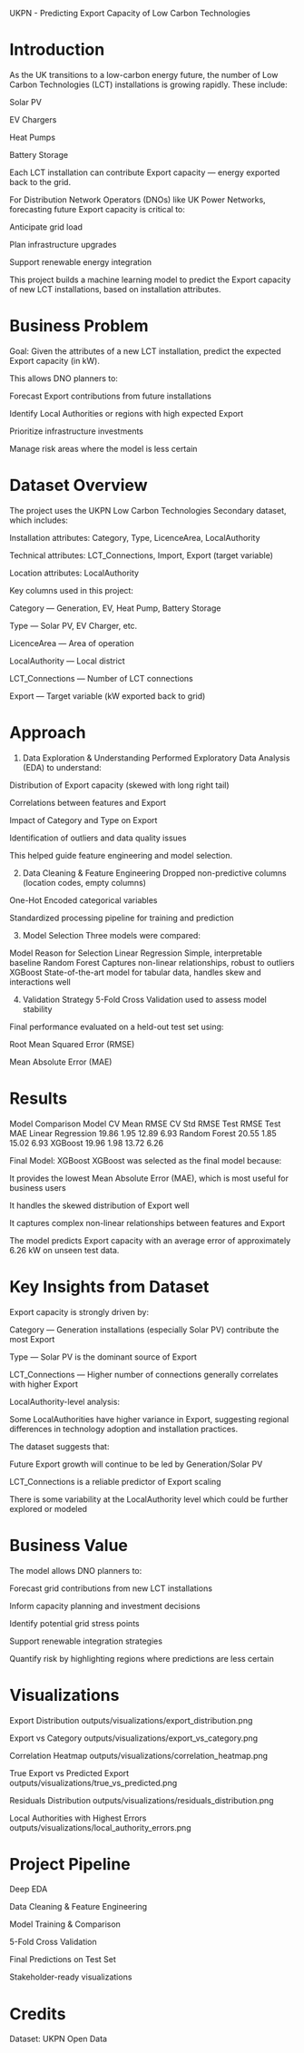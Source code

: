 UKPN - Predicting Export Capacity of Low Carbon Technologies

# Introduction
As the UK transitions to a low-carbon energy future, the number of Low Carbon Technologies (LCT) installations is growing rapidly. These include:

Solar PV

EV Chargers

Heat Pumps

Battery Storage

Each LCT installation can contribute Export capacity — energy exported back to the grid.

For Distribution Network Operators (DNOs) like UK Power Networks, forecasting future Export capacity is critical to:

Anticipate grid load

Plan infrastructure upgrades

Support renewable energy integration

This project builds a machine learning model to predict the Export capacity of new LCT installations, based on installation attributes.

# Business Problem
Goal:
Given the attributes of a new LCT installation, predict the expected Export capacity (in kW).

This allows DNO planners to:

Forecast Export contributions from future installations

Identify Local Authorities or regions with high expected Export

Prioritize infrastructure investments

Manage risk areas where the model is less certain

# Dataset Overview
The project uses the UKPN Low Carbon Technologies Secondary dataset, which includes:

Installation attributes: Category, Type, LicenceArea, LocalAuthority

Technical attributes: LCT_Connections, Import, Export (target variable)

Location attributes: LocalAuthority

Key columns used in this project:

Category — Generation, EV, Heat Pump, Battery Storage

Type — Solar PV, EV Charger, etc.

LicenceArea — Area of operation

LocalAuthority — Local district

LCT_Connections — Number of LCT connections

Export — Target variable (kW exported back to grid)

# Approach
1. Data Exploration & Understanding
Performed Exploratory Data Analysis (EDA) to understand:

Distribution of Export capacity (skewed with long right tail)

Correlations between features and Export

Impact of Category and Type on Export

Identification of outliers and data quality issues

This helped guide feature engineering and model selection.

2. Data Cleaning & Feature Engineering
Dropped non-predictive columns (location codes, empty columns)

One-Hot Encoded categorical variables

Standardized processing pipeline for training and prediction

3. Model Selection
Three models were compared:

Model	Reason for Selection
Linear Regression	Simple, interpretable baseline
Random Forest	Captures non-linear relationships, robust to outliers
XGBoost	State-of-the-art model for tabular data, handles skew and interactions well

4. Validation Strategy
5-Fold Cross Validation used to assess model stability

Final performance evaluated on a held-out test set using:

Root Mean Squared Error (RMSE)

Mean Absolute Error (MAE)

# Results
Model Comparison
Model	CV Mean RMSE	CV Std RMSE	Test RMSE	Test MAE
Linear Regression	19.86	1.95	12.89	6.93
Random Forest	20.55	1.85	15.02	6.93
XGBoost	19.96	1.98	13.72	6.26

Final Model: XGBoost
XGBoost was selected as the final model because:

It provides the lowest Mean Absolute Error (MAE), which is most useful for business users

It handles the skewed distribution of Export well

It captures complex non-linear relationships between features and Export

The model predicts Export capacity with an average error of approximately 6.26 kW on unseen test data.

# Key Insights from Dataset
Export capacity is strongly driven by:

Category — Generation installations (especially Solar PV) contribute the most Export

Type — Solar PV is the dominant source of Export

LCT_Connections — Higher number of connections generally correlates with higher Export

LocalAuthority-level analysis:

Some LocalAuthorities have higher variance in Export, suggesting regional differences in technology adoption and installation practices.

The dataset suggests that:

Future Export growth will continue to be led by Generation/Solar PV

LCT_Connections is a reliable predictor of Export scaling

There is some variability at the LocalAuthority level which could be further explored or modeled

# Business Value
The model allows DNO planners to:

Forecast grid contributions from new LCT installations

Inform capacity planning and investment decisions

Identify potential grid stress points

Support renewable integration strategies

Quantify risk by highlighting regions where predictions are less certain

# Visualizations
Export Distribution
outputs/visualizations/export_distribution.png

Export vs Category
outputs/visualizations/export_vs_category.png

Correlation Heatmap
outputs/visualizations/correlation_heatmap.png

True Export vs Predicted Export
outputs/visualizations/true_vs_predicted.png

Residuals Distribution
outputs/visualizations/residuals_distribution.png

Local Authorities with Highest Errors
outputs/visualizations/local_authority_errors.png

# Project Pipeline
Deep EDA

Data Cleaning & Feature Engineering

Model Training & Comparison

5-Fold Cross Validation

Final Predictions on Test Set

Stakeholder-ready visualizations

# Credits
Dataset: UKPN Open Data

